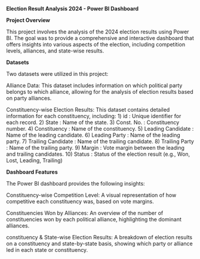 **Election Result Analysis 2024 - Power BI Dashboard**

**Project Overview**

This project involves the analysis of the 2024 election results using Power BI. 
The goal was to provide a comprehensive and interactive dashboard that offers insights into various aspects of the election, including competition levels, alliances, and state-wise results.



**Datasets**

Two datasets were utilized in this project:

Alliance Data: This dataset includes information on which political party belongs to which alliance, allowing for the analysis of election results based on party alliances.

Constituency-wise Election Results: This dataset contains detailed information for each constituency, including:
       1) id : Unique identifier for each record.
       2) State : Name of the state.
       3) Const. No. : Constituency number.
       4) Constituency : Name of the constituency.
       5) Leading Candidate : Name of the leading candidate.
       6) Leading Party : Name of the leading party.
       7) Trailing Candidate : Name of the trailing candidate.
       8) Trailing Party : Name of the trailing party.
       9) Margin : Vote margin between the leading and trailing candidates.
       10) Status : Status of the election result (e.g., Won, Lost, Leading, Trailing)



**Dashboard Features**

The Power BI dashboard provides the following insights:

Constituency-wise Competition Level: A visual representation of how competitive each constituency was, based on vote margins.

Constituencies Won by Alliances: An overview of the number of constituencies won by each political alliance, highlighting the dominant alliances.

constituency & State-wise Election Results: A breakdown of election results on a constituency and state-by-state basis, showing which party or alliance led in each state or constituency.
